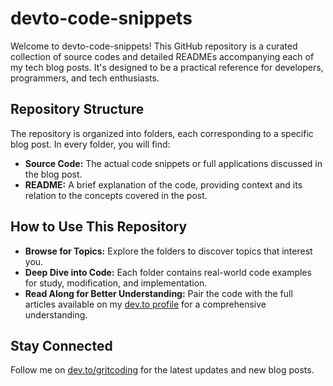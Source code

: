 # devto-code-snippets

Welcome to devto-code-snippets! This GitHub repository is a curated collection of source codes and detailed READMEs accompanying each of my tech blog posts. It's designed to be a practical reference for developers, programmers, and tech enthusiasts.

## Repository Structure

The repository is organized into folders, each corresponding to a specific blog post. In every folder, you will find:

- **Source Code:** The actual code snippets or full applications discussed in the blog post.
- **README:** A brief explanation of the code, providing context and its relation to the concepts covered in the post.

## How to Use This Repository

- **Browse for Topics:** Explore the folders to discover topics that interest you.
- **Deep Dive into Code:** Each folder contains real-world code examples for study, modification, and implementation.
- **Read Along for Better Understanding:** Pair the code with the full articles available on my [dev.to profile](https://dev.to/gritcoding) for a comprehensive understanding.

## Stay Connected

Follow me on [dev.to/gritcoding](https://dev.to/gritcoding) for the latest updates and new blog posts.
